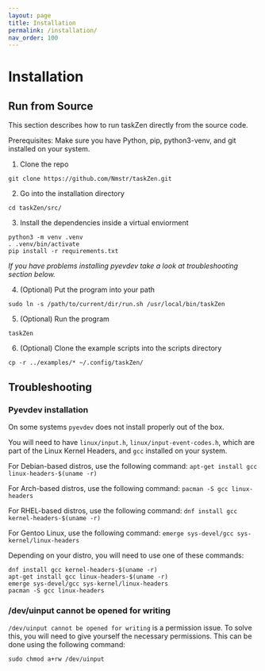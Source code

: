 ```yaml
---
layout: page
title: Installation
permalink: /installation/
nav_order: 100
---
```


# Installation

## Run from Source

This section describes how to run taskZen directly from the source code.

Prerequisites: Make sure you have Python, pip, python3-venv, and git installed on your system.

1. Clone the repo

`git clone https://github.com/Nmstr/taskZen.git`

2. Go into the installation directory

`cd taskZen/src/`

3. Install the dependencies inside a virtual enviorment
```
python3 -m venv .venv
. .venv/bin/activate
pip install -r requirements.txt
```

_If you have problems installing pyevdev take a look at troubleshooting section below._

4. (Optional) Put the program into your path

`sudo ln -s /path/to/current/dir/run.sh /usr/local/bin/taskZen`

5. (Optional) Run the program

`taskZen`

6. (Optional) Clone the example scripts into the scripts directory

`cp -r ../examples/* ~/.config/taskZen/`

## Troubleshooting

### Pyevdev installation

On some systems `pyevdev` does not install properly out of the box.

You will need to have `linux/input.h`, `linux/input-event-codes.h`, which are part of the Linux Kernel Headers, and `gcc` installed on your system.

For Debian-based distros, use the following command:
```apt-get install gcc linux-headers-$(uname -r)```

For Arch-based distros, use the following command:
```pacman -S gcc linux-headers```

For RHEL-based distros, use the following command:
```dnf install gcc kernel-headers-$(uname -r)```

For Gentoo Linux, use the following command:
```emerge sys-devel/gcc sys-kernel/linux-headers```

Depending on your distro, you will need to use one of these commands:
```
dnf install gcc kernel-headers-$(uname -r)
apt-get install gcc linux-headers-$(uname -r)
emerge sys-devel/gcc sys-kernel/linux-headers
pacman -S gcc linux-headers
```

### /dev/uinput cannot be opened for writing

`/dev/uinput cannot be opened for writing` is a permission issue. To solve this, you will need to give yourself the necessary permissions. This can be done using the following command:
```
sudo chmod a+rw /dev/uinput
```